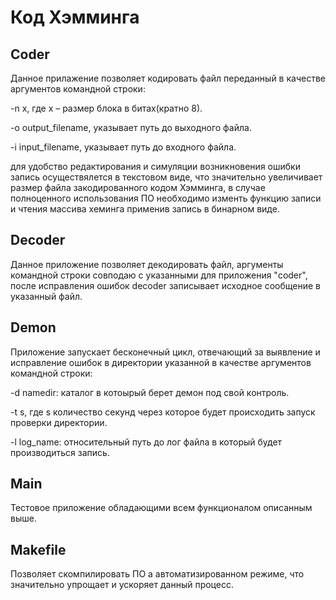 # Код Хэмминга

## Coder
Данное прилажение позволяет кодировать файл переданный в качестве аргументов командной строки:

-n x, где x – размер блока в битах(кратно 8).

-o output_filename, указывает путь до выходного файла.

-i input_filename, указывает путь до входного файла.

для удобство редактирования и симуляции возникновения ошибки запись осуществялется в текстовом виде, что значительно увеличивает размер файла закодированного кодом Хэмминга, в случае полноценного использования ПО необходимо изменть функцию записи и чтения массива хеминга применив запись в бинарном виде.

## Decoder
Данное приложение позволяет декодировать файл, аргументы командной строки совподаю с указанными для приложения "coder", после исправления ошибок decoder записывает исходное сообщение в указанный файл.

## Demon 
Приложение запускает бесконечный цикл, отвечающий за выявление и исправление ошибок в директории указанной в качестве аргументов командной строки:

-d namedir: каталог в котоырый берет демон под свой контроль.

-t s, где s количество секунд через которое будет происходить запуск проверки директории.

-l log_name: относительный путь до лог файла в который будет производиться запись.

## Main
Тестовое приложение обладающими всем функционалом описанным выше.

## Makefile
Позволяет скомпилировать ПО а автоматизированном режиме, что значительно упрощает и ускоряет данный процесс.

